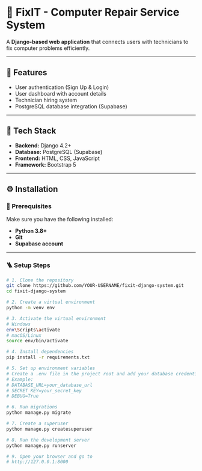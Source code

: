 # 🧰 FixIT - Computer Repair Service System

A **Django-based web application** that connects users with technicians to fix computer problems efficiently.

---

## 🚀 Features

- User authentication (Sign Up & Login)  
- User dashboard with account details  
- Technician hiring system  
- PostgreSQL database integration (Supabase)

---

## 🧠 Tech Stack

- **Backend:** Django 4.2+  
- **Database:** PostgreSQL (Supabase)  
- **Frontend:** HTML, CSS, JavaScript  
- **Framework:** Bootstrap 5  

---

## ⚙️ Installation

### 🧾 Prerequisites

Make sure you have the following installed:

- **Python 3.8+**  
- **Git**  
- **Supabase account**

---

### 🪜 Setup Steps

```bash
# 1. Clone the repository
git clone https://github.com/YOUR-USERNAME/fixit-django-system.git
cd fixit-django-system

# 2. Create a virtual environment
python -m venv env

# 3. Activate the virtual environment
# Windows
env\Scripts\activate
# macOS/Linux
source env/bin/activate

# 4. Install dependencies
pip install -r requirements.txt

# 5. Set up environment variables
# Create a .env file in the project root and add your database credentials
# Example:
# DATABASE_URL=your_database_url
# SECRET_KEY=your_secret_key
# DEBUG=True

# 6. Run migrations
python manage.py migrate

# 7. Create a superuser
python manage.py createsuperuser

# 8. Run the development server
python manage.py runserver

# 9. Open your browser and go to
# http://127.0.0.1:8000
